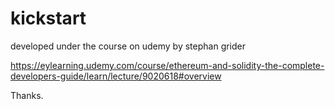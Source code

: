 # kickstart

developed under the course on udemy by stephan grider

https://eylearning.udemy.com/course/ethereum-and-solidity-the-complete-developers-guide/learn/lecture/9020618#overview

Thanks.
